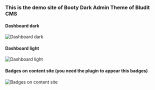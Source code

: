 ### This is the demo site of Booty Dark Admin Theme of Bludit CMS

#### Dashboard dark

![](https://github.com/tompidev/booty-dark-admin-theme/blob/master/images/dashboard.png "Dashboard dark")

#### Dashboard light

![Dashboard light](https://github.com/tompidev/booty-dark-admin-theme/blob/master/images/dashboard-light.png "Dashboard dark")

#### Badges on content site (you need the plugin to appear this badges)

![Badges on content site](https://github.com/tompidev/booty-dark-admin-theme/blob/master/images/content-badges.png "Dashboard dark")
